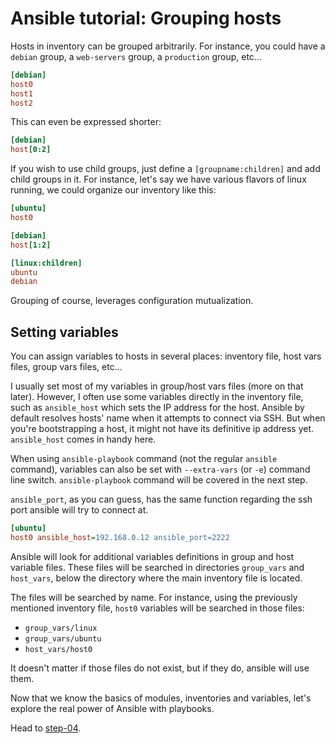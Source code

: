 # Ansible tutorial: Grouping hosts

Hosts in inventory can be grouped arbitrarily. For instance, you could have a `debian` 
group, a `web-servers` group, a `production` group, etc...

```ini
[debian]
host0
host1
host2
```

This can even be expressed shorter:

```ini
[debian]
host[0:2]
```

If you wish to use child groups, just define a `[groupname:children]` and add child 
groups in it.
For instance, let's say we have various flavors of linux running, we could organize 
our inventory like this:

```ini
[ubuntu]
host0

[debian]
host[1:2]

[linux:children]
ubuntu
debian
```

Grouping of course, leverages configuration mutualization.

## Setting variables

You can assign variables to hosts in several places: inventory file, host vars
files, group vars files, etc...

I usually set most of my variables in group/host vars files (more on that later). 
However, I often use some variables directly in the inventory file, such as `ansible_host` 
which sets the IP address for the host. Ansible by default resolves hosts' name 
when it attempts to connect via SSH. But when you're bootstrapping a host, it might 
not have its definitive ip address yet. `ansible_host` comes in handy here.

When using `ansible-playbook` command (not the regular `ansible` command), variables
can also be set with `--extra-vars` (or `-e`) command line switch.
`ansible-playbook` command will be covered in the next step.

`ansible_port`, as you can guess, has the same function regarding the ssh port ansible 
will try to connect at.

```ini
[ubuntu]
host0 ansible_host=192.168.0.12 ansible_port=2222
```

Ansible will look for additional variables definitions in group and host variable 
files. These files will be searched in directories `group_vars` and `host_vars`, 
below the directory where the main inventory file is located.

The files will be searched by name. For instance, using the previously mentioned inventory file,
`host0` variables will be searched in those files:

- `group_vars/linux`
- `group_vars/ubuntu`
- `host_vars/host0`

It doesn't matter if those files do not exist, but if they do, ansible will use them.

Now that we know the basics of modules, inventories and variables, let's
explore the real power of Ansible with playbooks.

Head to [step-04](https://github.com/leucos/ansible-tuto/tree/master/step-04).
